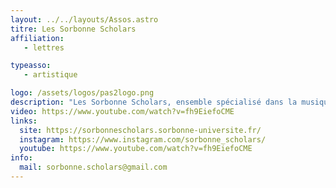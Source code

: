 ```yaml
---
layout: ../../layouts/Assos.astro
titre: Les Sorbonne Scholars
affiliation: 
   - lettres

typeasso: 
   - artistique

logo: /assets/logos/pas2logo.png
description: "Les Sorbonne Scholars, ensemble spécialisé dans la musique de la Renaissance, sont ouverts à toutes celles et ceux que passionne ce répertoire – chanteurs et instrumentistes, amateurs et professionnels, étudiants et enseignants. Ils répètent en Sorbonne le mardi soir et donnent plusieurs concerts par an."
video: https://www.youtube.com/watch?v=fh9EiefoCME
links:
  site: https://sorbonnescholars.sorbonne-universite.fr/
  instagram: https://www.instagram.com/sorbonne_scholars/
  youtube: https://www.youtube.com/watch?v=fh9EiefoCME
info:
  mail: sorbonne.scholars@gmail.com
---
```

